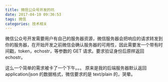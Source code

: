 ```yaml
---
title: 微信公众号开发的坑
date: 2017-04-10 09:36:53
tags: 微信
categories: 技术相关
---
```


微信公众号开发需要用户有自己的服务器资源，微信服务器会把响应的请求转发到你的服务器，在开始开发之前微信会确认服务器的可用性，因此需要发一个带有时间戳，token，echostr，等参数的 GET 请求。要求验证身份后原样返回 echostr。

这么一个简单的需求被卡了一个下午。。。
原来是我的后端服务器默认返回 application/json 的数据格式，微信要求的是 text/plain 的，哭晕。